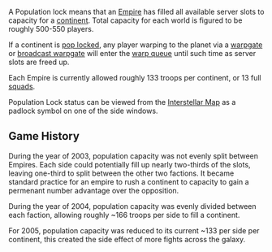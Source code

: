 A Population lock means that an [Empire](Empire.md) has filled all available
server slots to capacity for a [continent](../locations/Continent.md). Total
capacity for each world is figured to be roughly 500-550 players.

If a continent is [pop locked](Acronyms_and_Slang.md), any player warping to the
planet via a [warpgate](../locations/Warpgate.md) or
[broadcast warpgate](../items/Broadcast_warpgate.md) will enter the
[warp queue](Warp_queue.md) until such time as server slots are freed up.

Each Empire is currently allowed roughly 133 troops per continent, or 13 full
[squads](Squad.md).

Population Lock status can be viewed from the
[Interstellar Map](Interstellar_Map.md) as a padlock symbol on one of the side
windows.

## Game History

During the year of 2003, population capacity was not evenly split between
Empires. Each side could potentially fill up nearly two-thirds of the slots,
leaving one-third to split between the other two factions. It became standard
practice for an empire to rush a continent to capacity to gain a permenant
number advantage over the opposition.

During the year of 2004, population capacity was evenly divided between each
faction, allowing roughly \~166 troops per side to fill a continent.

For 2005, population capacity was reduced to its current \~133 per side per
continent, this created the side effect of more fights across the galaxy.

<!--[category:Terminology](category:Terminology.md)-->
